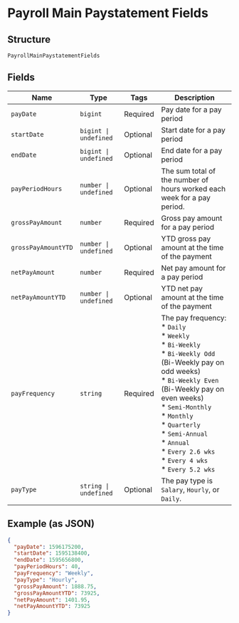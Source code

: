 
# Payroll Main Paystatement Fields

## Structure

`PayrollMainPaystatementFields`

## Fields

| Name | Type | Tags | Description |
|  --- | --- | --- | --- |
| `payDate` | `bigint` | Required | Pay date for a pay period |
| `startDate` | `bigint \| undefined` | Optional | Start date for a pay period |
| `endDate` | `bigint \| undefined` | Optional | End date for a pay period |
| `payPeriodHours` | `number \| undefined` | Optional | The sum total of the number of hours worked each week for a pay period. |
| `grossPayAmount` | `number` | Required | Gross pay amount for a pay period |
| `grossPayAmountYTD` | `number \| undefined` | Optional | YTD gross pay amount at the time of the payment |
| `netPayAmount` | `number` | Required | Net pay amount for a pay period |
| `netPayAmountYTD` | `number \| undefined` | Optional | YTD net pay amount at the time of the payment |
| `payFrequency` | `string` | Required | The pay frequency: <br> * `Daily` <br> * `Weekly` <br> * `Bi-Weekly` <br> * `Bi-Weekly Odd` (Bi-Weekly pay on odd weeks) <br> * `Bi-Weekly Even` (Bi-Weekly pay on even weeks) <br> * `Semi-Monthly` <br> * `Monthly` <br> * `Quarterly` <br>* `Semi-Annual` <br> * `Annual` <br>  * `Every 2.6 wks` <br> * `Every 4 wks` <br> * `Every 5.2 wks` |
| `payType` | `string \| undefined` | Optional | The pay type is `Salary`, `Hourly`, or `Daily`. |

## Example (as JSON)

```json
{
  "payDate": 1596175200,
  "startDate": 1595138400,
  "endDate": 1595656800,
  "payPeriodHours": 40,
  "payFrequency": "Weekly",
  "payType": "Hourly",
  "grossPayAmount": 1888.75,
  "grossPayAmountYTD": 73925,
  "netPayAmount": 1401.95,
  "netPayAmountYTD": 73925
}
```

